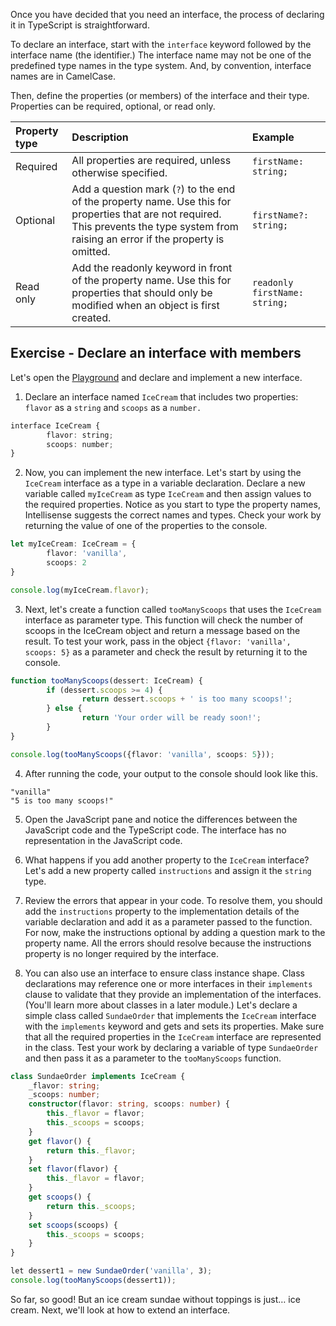 Once you have decided that you need an interface, the process of declaring it in TypeScript is straightforward.

To declare an interface, start with the `interface` keyword followed by the interface name (the identifier.) The interface name may not be one of the predefined type names in the type system. And, by convention, interface names are in CamelCase.

Then, define the properties (or members) of the interface and their type. Properties can be required, optional, or read only.

| Property type| Description| Example|
| :--- | :--- | :--- |
| Required| All properties are required, unless otherwise specified.| `firstName: string;`|
| Optional| Add a question mark (`?`) to the end of the property name. Use this for properties that are not required. This prevents the type system from raising an error if the property is omitted.| `firstName?: string;`|
| Read only| Add the readonly keyword in front of the property name. Use this for properties that should only be modified when an object is first created.| `readonly firstName: string;`|

## Exercise - Declare an interface with members

Let's open the [Playground](https://www.typescriptlang.org/play) and declare and implement a new interface.

1. Declare an interface named `IceCream` that includes two properties: `flavor` as a `string` and `scoops` as a `number.`

```typescript
interface IceCream {
        flavor: string;
        scoops: number;
}
```

2. Now, you can implement the new interface. Let's start by using the `IceCream` interface as a type in a variable declaration. Declare a new variable called `myIceCream` as type `IceCream` and then assign values to the required properties. Notice as you start to type the property names, Intellisense suggests the correct names and types. Check your work by returning the value of one of the properties to the console.

```typescript
let myIceCream: IceCream = {
        flavor: 'vanilla',
        scoops: 2
}

console.log(myIceCream.flavor);

```

3. Next, let's create a function called `tooManyScoops` that uses the `IceCream` interface as parameter type. This function will check the number of scoops in the IceCream object and return a message based on the result. To test your work, pass in the object `{flavor: 'vanilla', scoops: 5}` as a parameter and check the result by returning it to the console.

```typescript
function tooManyScoops(dessert: IceCream) {
        if (dessert.scoops >= 4) {
                return dessert.scoops + ' is too many scoops!';
        } else {
                return 'Your order will be ready soon!';
        }
}

console.log(tooManyScoops({flavor: 'vanilla', scoops: 5}));
```

4. After running the code, your output to the console should look like this.

```console
"vanilla"
"5 is too many scoops!"
```

5. Open the JavaScript pane and notice the differences between the JavaScript code and the TypeScript code. The interface has no representation in the JavaScript code.

1. What happens if you add another property to the `IceCream` interface? Let's add a new property called `instructions` and assign it the `string` type.

1. Review the errors that appear in your code. To resolve them, you should add the `instructions` property to the implementation details of the variable declaration and add it as a parameter passed to the function. For now, make the instructions optional by adding a question mark to the property name. All the errors should resolve because the instructions property is no longer required by the interface.

1. You can also use an interface to ensure class instance shape. Class declarations may reference one or more interfaces in their `implements` clause to validate that they provide an implementation of the interfaces. (You'll learn more about classes in a later module.) Let's declare a simple class called `SundaeOrder` that implements the `IceCream` interface with the `implements` keyword and gets and sets its properties. Make sure that all the required properties in the `IceCream` interface are represented in the class. Test your work by declaring a variable of type `SundaeOrder` and then pass it as a parameter to the `tooManyScoops` function.

```typescript
class SundaeOrder implements IceCream {
    _flavor: string;
    _scoops: number;
    constructor(flavor: string, scoops: number) {
        this._flavor = flavor;
        this._scoops = scoops;
    }
    get flavor() {
        return this._flavor;
    }
    set flavor(flavor) {
        this._flavor = flavor;
    }
    get scoops() {
        return this._scoops;
    }
    set scoops(scoops) {
        this._scoops = scoops;
    }
}

let dessert1 = new SundaeOrder('vanilla', 3);
console.log(tooManyScoops(dessert1));
```

So far, so good! But an ice cream sundae without toppings is just… ice cream. Next, we'll look at how to extend an interface.

